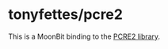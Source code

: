 # tonyfettes/pcre2

This is a MoonBit binding to the [PCRE2 library](https://github.com/PCRE2Project/pcre2).
